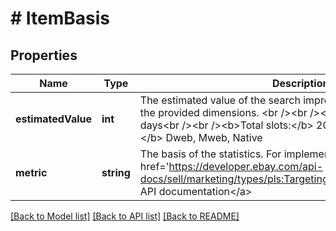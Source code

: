 # # ItemBasis

## Properties

Name | Type | Description | Notes
------------ | ------------- | ------------- | -------------
**estimatedValue** | **int** | The estimated value of the search impressions for items based on the provided dimensions. &lt;br /&gt;&lt;br /&gt;&lt;b&gt;Duration:&lt;/b&gt; 17 days&lt;br /&gt;&lt;br /&gt;&lt;b&gt;Total slots:&lt;/b&gt; 200 &lt;br /&gt;&lt;br /&gt;&lt;b&gt;Channel:&lt;/b&gt; Dweb, Mweb, Native | [optional]
**metric** | **string** | The basis of the statistics. For implementation help, refer to &lt;a href&#x3D;&#39;https://developer.ebay.com/api-docs/sell/marketing/types/pls:TargetingMetricsEnum&#39;&gt;eBay API documentation&lt;/a&gt; | [optional]

[[Back to Model list]](../../README.md#models) [[Back to API list]](../../README.md#endpoints) [[Back to README]](../../README.md)
